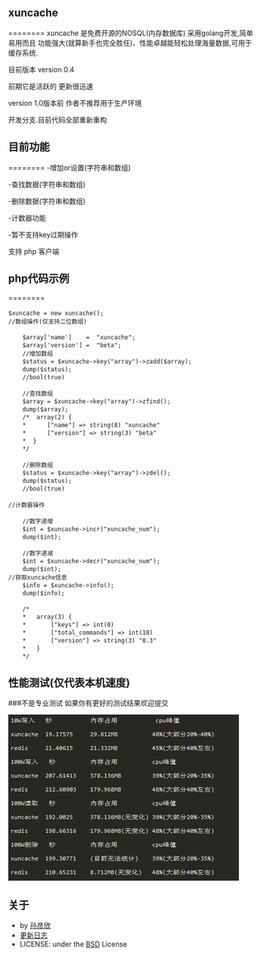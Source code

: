 ## xuncache
========
xuncache 是免费开源的NOSQL(内存数据库) 采用golang开发,简单易用而且 功能强大(就算新手也完全胜任)、性能卓越能轻松处理海量数据,可用于缓存系统.

目前版本 version 0.4

前期它是活跃的 更新很迅速

version 1.0版本前 作者不推荐用于生产环境

开发分支.目前代码全部重新重构

## 目前功能
========
-增加or设置(字符串和数组)

-查找数据(字符串和数组)

-删除数据(字符串和数组)

-计数器功能

-暂不支持key过期操作

支持 php 客户端 
## php代码示例
========

	$xuncache = new xuncache();
    //数组操作(仅支持二位数组)

        $array['name']    =  "xuncache";
        $array['version'] =  "beta";
        //增加数组
        $status = $xuncache->key("array")->zadd($array);
        dump($status);
        //bool(true)

        //查找数组
        $array = $xuncache->key("array")->zfind();
        dump($array);
        /*  array(2) {
        *      ["name"] => string(8) "xuncache"
        *      ["version"] => string(3) "beta"
        *  }
        */

        //删除数组
        $status = $xuncache->key("array")->zdel();
        dump($status);
        //bool(true)

    //计数器操作

        //数字递增
        $int = $xuncache->incr("xuncache_num");
        dump($int);
        
        //数字递减
        $int = $xuncache->decr("xuncache_num");
        dump($int);
    //获取xuncache信息
        $info = $xuncache->info();
        dump($info);
        
        /*
        *   array(3) {
        *       ["keys"] => int(0)
        *       ["total_commands"] => int(10)
        *       ["version"] => string(3) "0.3"
        *   }
        */
	
## 性能测试(仅代表本机速度)
###不是专业测试 如果你有更好的测试结果欢迎提交

![](images/property.png?raw=true)

## 关于
- by [孙彦欣](http://weibo.com/sun8911879)
-    [更新日志](https://github.com/sun8911879/xuncache/blob/master/UPDATE.md)
- LICENSE: under the [BSD](https://github.com/sun8911879/xuncache/blob/master/LICENSE-BSD.md) License